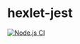 # hexlet-jest
[![Node.js CI](https://github.com/grig20051501/hexlet-jest/actions/workflows/node.js.yml/badge.svg)](https://github.com/grig20051501/hexlet-jest/actions/workflows/node.js.yml)
